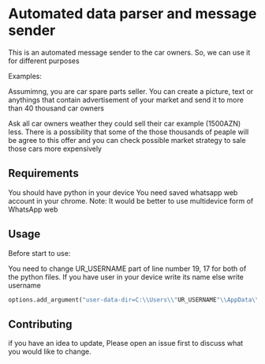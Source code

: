 # Automated data parser and message sender

This is an automated message sender to the car owners. So, we can use it for different purposes

Examples:

Assumimng, you are car spare parts seller. You can create a picture, text or anythings that contain advertisement of your market and 
send it to more than 40 thousand car owners

Ask all car owners weather they could sell their car example (1500AZN) less.
There is a possibility that some of the those thousands of peaple will be agree to this offer and you can check possible market strategy to sale
those cars more expensively

## Requirements

You should have python in your device
You need saved whatsapp web account in your chrome. Note: It would be better to use multidevice form of WhatsApp web

## Usage

Before start to use: 

You need to change UR_USERNAME part of line number 19, 17 for both of the python files. If you have user in your device write its name else write username 

```python
options.add_argument("user-data-dir=C:\\Users\\"UR_USERNAME"\\AppData\\Local\\Google\\Chrome\\User Data\\Default\\");
```

## Contributing
if you have an idea to update, Please open an issue first to discuss what you would like to change.




